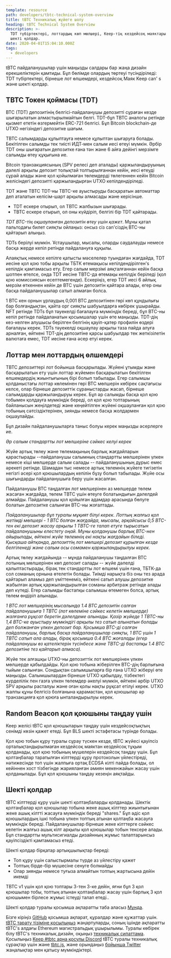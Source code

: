```yaml
---
template: resource
path: developers/tbtc-technical-system-overview
title: tBTC Техникалық жүйеге шолу
heading: tBTC Technical System Overview
description: >-
  TDT түбіртектері, лоттардың көп мөлшері, Keep-тің кездейсоқ маяктары және т.б.
  шекті қолдар.
date: 2020-04-01T15:04:10.000Z
tags:
  - developers
---
```

tBTC пайдаланушылар үшін маңызды салдары бар жаңа дизайн ерекшеліктерін қамтиды. Бұл бөлімде олардың төртеуі түсіндіріледі: TDT түбіртектері, бірнеше лот өлшемдері, кездейсоқ Маяк Keep can&#39; s және шекті қолдар.

## TBTC Токен қоймасы (TDT)

BTC (TDT) депозитінің белгісі-пайдаланушы депозитті сұраған кезде шығарылатын алмастырылмайтын белгі. TDT-бұл TBTC аналогы ретінде қызмет ететін өзгермейтін ERC-721 белгісі. Бұл Bitcoin blockchain-де UTXO негізіндегі депозитке шағым.

TBTC салымдарды құлыптауға немесе құлыптан шығаруға болады. Бекітілген салымды тек тиісті ИДТ-мен салым иесі өтеуі мүмкін. Әрбір TDT оны шығаратын депозитке ғана тән және 6 айға дейінгі мерзімге салымды өтеу құқығына ие.

Bitcoin транзакциясының (SPV релесі деп аталады) қаржыландыруының дәлелі арқылы депозит толықтай толтырылғаннан кейін, иесі өтеуді сұрай алады және қол қойылмаған төлемдерді төлегеннен кейін Bitcoin желісіндегі депозитті қаржыландырған UTXO кепілдендіріледі.

TDT және TBTC TDT-ны TBTC-ке ауыстыруды басқаратын автоматтар деп аталатын келісім-шарт арқылы алмасады және керісінше.

* TDT ескере отырып, ол TBTC жалбызын шығарады.
* TBTC ескере отырып, ол оны күйдіріп, белгілі бір TDT қайтарады.

*TDT BTC-тің оқшауланған депозитін өтеу үшін қажет*. Мұны қатал пальтодағы билет сияқты ойлаңыз: онсыз сіз can&#39;сіздің BTC-ны қайтарып алыңыз.

TDTs берілуі мүмкін. Ұстаушылар, мысалы, оларды саудалауды немесе басқа жерде кепіл ретінде пайдалануға құқылы.

Алаяқтық немесе кепілге қатысты мәселелер туындаған жағдайда, TDT иесіне қол қою тобы арқылы ТБТК өтемақысы кепілдендірілген&#39;s кепілдік қамтамасыз ету. Егер салым мерзімі аяқталғаннан кейін басқа шотпен өтелсе, онда TDT иесіне TBTC-да өтемақы кепілдік беріледі (қол қою комиссиясын есептемегенде). Ескеріңіз, егер TDT иесі 6 айлық мерзім өткеннен кейін де BTC үшін депозитін қайтара алады, егер оны басқа пайдаланушылар сатып алмаған болса.

1 BTC кен орнын ұрлаудың 0,001 BTC депозитінен гөрі көп құндылығы бар болғандықтан, қайта орг сияқты шабуылдарға көбірек ұшырайды. NFT ретінде TDTs бұл тәуекелді бағалауға мүмкіндік береді, бұл BTC-ны кепіл ретінде пайдаланатын қосымшалар үшін өте маңызды. TDT-дің кез-келген алушысы берілген белгінің қауіп-қатер профилін өздері бағалауы керек. TDTs тәуекелді оқшаулау арқылы таза пайда алуға арналған, өйткені TDT-дің депозитіне қарсы шабуылдар тек жеткізілетін валютаға емес, TDT иесіне ғана әсер етуі керек.

## Лоттар мен лоттардың өлшемдері

TBTC депозиттері лот бойынша басқарылады. Жүйені ұтымды және басқарылатын ету үшін лоттар жүйемен басқарылатын бекітілген өлшемдердің жиынтығының бірі болып табылады. Егер салымшы қолданыстағы лоттар көлемінен гөрі BTC мөлшерін көбірек сақтағысы келсе, олар бірнеше депозиттік сұраныстарды жасап, бірнеше салымдарды қаржыландыруы керек. Бұл әр салымды басқа қол қою тобымен қолдауға мүмкіндік береді, ол қол қою топтарының байланысын жеңілдетеді және кеңейтілген жүйені оқшауланған қол қою тобының сәтсіздіктерінен, зиянды немесе басқа жолдармен оқшаулайды.

Бұл дизайн пайдаланушыларға таныс болуы керек маңызды әсерлерге ие.

*Әр салым стандартты лот мөлшеріне сәйкес келуі керек*

Жүйе артық төлеу және төлемақының барлық жағдайларын қарастырады --пайдаланушы салымның стандартты мөлшерінен үлкен немесе кіші мөлшерде салым салады -- пайдаланушының дұрыс емес әрекеті ретінде. Шамадан тыс немесе артық төлемнің жүйеге тигізетін негізгі әсері қол қоюшылардың кепілін бұзу болып табылады. Жүйе осы шығындарды пайдаланушыға беру үшін жасалған.

Пайдаланушы BTC таңдалған лот мөлшерінен аз мөлшерде төлем жасаған жағдайда, төлем TBTC үшін өтеуге болатындығын дәлелдей алмайды. Пайдаланушы қол қойылған адамдар арасында бөлуге болатын депозитке салынған BTC-ны жоғалтады.

*Пайдаланушылар бұл туралы мұқият білуі керек. Лоттың жалғыз қол жетімді мөлшері - 1 BTC болған жағдайда, мысалы, әрқайсысы 0,5 BTC-тен екі депозит жасау арқылы 1 TBTC-ге талап етуге тырысатын пайдаланушыны елестету оңай. Мұны қолданушы барлық BTC-нен айырылады, өйткені жүйе төлемнің екі нақты жағдайын біледі. Қысқаша айтқанда, депозиттің лот мөлшері депозит құрылған кезде белгіленеді және салым осы сомамен қаржыландырылуы керек.*

Артық төлеу жағдайында -- мұнда пайдаланушы таңдалған BTC лотының мөлшерінен көп депозит салады -- жүйе дәлелді қалыптастырады, бірақ тек стандартты лот өлшемі үшін ғана, ТБТК-да сол соманың орнына өтелетін болады. Тиімді нарықта біз оны тез арада қайтарып аламыз деп үміттенеміз, өйткені сатып алушы депозитке жабылған артық қаржыландырылған соманы арбитраж ретінде алады деп күтеді. Егер салымды бастапқы салымшы өтемеген болса, артық төлем өндіріп алынады.

*1 BTC лот мөлшерінің мысалында 1.4 BTC депозитін салған пайдаланушыға 1 TBTC (лот көлеміне сәйкес келетін мөлшерде) жалғанға рұқсат беретін дәлелдеме алынады. Қазір жүйеде
1 TBTC-ны 1,4 BTC-ке ауыстыру мүмкіндігі арқылы тез сатып алынатын болады деп болжанған үлкен депозит бар. Қосымша BTC-ді салған пайдаланушы, барлық басқа пайдаланушылар сияқты,  1 BTC үшін 1 TBTC сатып ала алады, бірақ қосымша 0.4 BTC жоғалады (егер пайдаланушы өз қателіктерін түсінбесе және TBTC-ді бастапқы 1.4 BTC депозитіне тез қайтарып алмаса).*

Жүйе тек алғашқы UTXO-ны депозиттік лот мөлшерінен үлкен мөлшерде қабылдайды. Қол қою тобына жіберілген BTC-дің барлығына тыйым салынған. Сондықтан салымшыларға бір ғана UTXO жіберуі өте маңызды. Салымшылардан бірнеше UTXO қабылдау, тізбектегі күрделілік пен газға үлкен төлемдер әкелуі мүмкін, өйткені әрбір UTXO SPV арқылы расталуы және оған қолы нақты рұқсат етілуі керек. UTXO жалпы құны белгісіз болғанына қарамастан, қол қоюшылар әр транзакцияға қол қоюға ынталандырылуы керек.

## Random Beacon қол қоюшыны таңдау үшін

Keep желісі tBTC қол қоюшыларын таңдау үшін кездейсоқтықтың сенімді көзін қажет етеді. Бұл BLS шекті эстафетасы түрінде болады.

Қол қою тобын құру туралы сұрау түскен кезде, tBTC жүйесі қауіпсіз орталықтандырылмаған кездейсоқ маяктан кездейсоқ тұқым қолданады, қол қою тобының мүшелерін кездейсоқ таңдау үшін. Бұл қолтаңбалар таратылған кілттерді құру протоколын үйлестіреді, нәтижесінде топ үшін жалпыға ортақ ECDSA кілті пайда болады, ол кейіннен хост тізбегінде жарияланған әмиян мекенжайын жасау үшін қолданылады. Бұл қол қоюшыны таңдау кезеңін аяқтайды.

## Шекті қолдар

tBTC кілттерді құру үшін шекті қолтаңбаларды қолданады. Шектік қолтаңбалар қол қоюшылар тобына жеке ашық кілттер жиынтығынан жеке ашық кілтті жасауға мүмкіндік береді &quot;shares.&quot; Бұл әдіс қол қоюшылардың ішкі тобына үлкен топтың атынан қолтаңба жасауға мүмкіндік береді. Пайдаланушылар бірнеше жеке кілттерге сәйкес келетін жалғыз ашық кілт арқылы қол қоюшылар тобын тексере алады. Бұл стандартты мультисигиалды дизайнның жұмыс талаптарынсыз қауіпсіздікті қамтамасыз етеді.

Шекті қолдар бірқатар артықшылықтар береді:

* Топ құру үшін салыстырмалы түрде аз үйлестіру қажет
* Топтың бірде-бір мүшесіне сенуге болмайды
* Олар зиянды немесе туғыза алмайтын топтың жартысына дейін икемді

TBTC v1 үшін қол қою топтары 3-тен 3-ке дейін, яғни бұл 3 қол қоюшылар тобы, топтың атынан қолтаңбалар жасау үшін барлық 3 қол қоюшымен бірлесе жұмыс істеуді талап етеді..

Шекті қолдар туралы қосымша ақпаратты таба аласыз [Мұнда](https://blog.keep.network/threshold-signatures-ff2c2b98d9c7).

Бізге кіріңіз [GitHub](https://github.com/keep-network/tbtc) қосымша ақпарат, құралдар және құжаттар үшін. [tBTC тарату тізіміне қосылыңыз](https://tbtc.network/#mailing-list) жаңартуларды, соның ішінде ақпаратты tBTC&#39;s алдағы Ethereum магистральдық ұшырылымы. Туралы көбірек білу tBTC&#39;s техникалық дизайн, оқыңыз [техникалық сипаттама](http://docs.keep.network/tbtc/index.pdf). Қосылыңыз [Keep #tbtc арна қосулы Discord](https://chat.tbtc.network) tBTC туралы техникалық сұрақтар үшін және [tbtc.js](https://tbtc.network/news/2020-02-14-announcing-tbtc-js), және орындаңыз [бойынша Twitter](https://twitter.com/search?q=%22%23tbtc%22&src=typed_query) жаңалықтар мен қатысу мүмкіндіктері.
